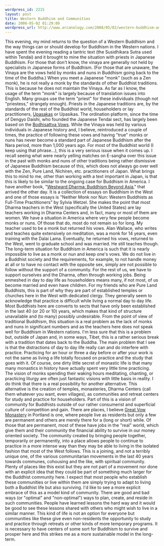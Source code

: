```yaml
--- 
wordpress_id: 2215
layout: post
title: Western Buddhism and Communities
date: 2008-05-02 01:29:09
wordpress_url: http://www.arcanology.com/2008/05/02/western-buddhism-and-communities/
---
```

This evening, my mind returns to the question of a Western Buddhism and the way things can or should develop for Buddhism in the Western nations. I have spent the evening reading a tantric text (the Susidhikara Sutra used within Tendai) and it brought to mine the situation with priests in Japanese Buddhism. For those that don't know, the vinaya are generally not held by specialists in Japanese forms of Buddhism. (For those that are unaware, the Vinaya are the vows held by monks and nuns in Buddhism going back to the time of the Buddha.) When you meet a Japanese "monk" (such as a Zen monk), he is not really a monk by the standards of other Buddhist traditions. This is because he does not maintain the Vinaya. As far as I know, the usage of the term "monk" is largely because of translation issues into English. Many groups use the term "priest" for these individuals (though not "priestess," strangely enough). Priests in the Japanese traditions are, by the standards of the rest of the Buddhist world, householders or lay practitioners, <a href="http://en.wikipedia.org/wiki/Upasaka">Upasakas</a> or Upasikas. The ordination platform, since the time of Dengyo Daishi, who founded the Japanese Tendai sect, has largely been based on the <a href="http://en.wikipedia.org/wiki/Bodhisattva_vows">Bodhisattva Vows</a>. While the Vinaya was held by various individuals in Japanese history and, I believe, reintroduced a couple of times, the practice of following these vows and having "true" monks or nuns has never become a standard part of Japanese Buddhism after the Nara period, more than 1,000 years ago. For most of the Buddhist world (I keep using that phrase...), this is a very serious issue when it comes up. I recall seeing what were nearly yelling matches on E-sangha over this issue in the past with monks and nuns of other traditions being rather dismissive of Japanese Buddhism because of this, which does not always go over well with the Zen, Pure Land, Nichiren, etc. practitioners of Japan. What brings this to mind to me, other than working with a text important in Japan, is that this is likely to be similar to the ongoing case for Buddhism in America. I have another book, "<a href="http://www.amazon.com/Westward-Dharma-Buddhism-beyond-Asia/dp/0520234901/">Westward Dharma: Buddhism Beyond Asia</a>," that arrived the other day. It is a collection of essays on Buddhism in the West and one of those essays is "Neither Monk nor Nun: Western Buddhists as Full-Time Practitioners" by Sylvia Wetzel. She makes the point that most Dharma teachers in the West (specifically the United States) are lay teachers working in Dharma Centers and, in fact, many or most of them are women. We have a situation in America where very few people become monks or nuns. Of those that do, most do not remain so for long. My teacher used to be a monk but returned his vows. Alan Wallace, who writes and teaches quite extensively on meditation, was a monk for 14 years, even training with the Dalai Lama. Eventually, he returned his vows, returned to the West, went to graduate school and was married. He still teaches though. The long-term situation for Buddhism in America is such that it is nearly impossible to live as a monk or nun and keep one's vows. We do not live in a Buddhist society and the requirements, for example, to not handle money at all or to have no contact with the opposite sex, simply are not possible to follow without the support of a community. For the rest of us, we have to support ourselves and the Dharma, often through working jobs. Being enmeshed in day to day life as householders means many, if not most, of us become married and even have children. For my friends who are Pure Land Buddhists, this is part of why they are part of established temples or churches here in the West with dedicated clergy. They generally seem to acknowledge that practice is difficult while living a normal day to day life. Most Buddhists here are converts to sects that have only been established in the last 40 (or 20 or 10) years, which makes that kind of structure unavailable and (to many) possibly undesirable. From the point of view of traditional Buddhism, this situation is a real problem as the lack of monks and nuns in significant numbers and as the teachers here does not speak well for Buddhism in Western nations. I'm less sure that this is a problem but, outside of Japan and, in some ways, Tibet, this is a rather serious break with a tradition that dates back to the Buddha. The main problem that I see is that the distractions of day to day life really can and do interfere with practice. Practicing for an hour or three a day before or after your work is not the same as living a life totally focused on practice and the study that goes with it. Of course, one dirty little secret of monastic life is that many many monastics in history have actually spent very little time practicing. The vision of monks spending their waking hours meditating, chanting, or practicing liturgy are often just fantastic visions with little basis in reality. I do think that there is a real possibility for another alternative. This alternative is the creation of temples, monasteries, Dharma Centers (call them whatever you want, even villages), as communities and retreat centers for study and practice for householders. Part of this is a vision of community for Buddhists outside of our rather consumerist and superficial culture of competition and gain. There are places, I believe <a href="http://www.greatvow.org/">Great Vow Monastery</a> in Portland is one, where people live as residents but only a few are permanent and others are merely there for a (long or short) while. Of those that are permanent, most of these have jobs in the "real" world, which give them and their community the financial ability to survive in our money oriented society. The community created by bringing people together, temporarily or permanently, into a place allows people to continue to practice in a more intense way than they may be able to living in the isolated fashion that most of the West follows. This is a joining, and not a terribly unique one, of the various communitarian movements in the last 40 years towards communes, cohousing and the like, with spiritual community. Plenty of places like this exist but they are not part of a movement nor done with an explicit idea that they could be part of something much larger for the Buddhist community here. I expect that most people who establish these communities or live within them are simply trying to adapt to living both a Buddhist life but also surviving. I'd like to see a more explicit embrace of this as a model kind of community. There are good and bad ways (or "optimal" and "non-optimal") ways to plan, create, and reside in such communities. People have learned lessons the hard way and it would be good to see these lessons shared with others who might wish to live in a similar manner. This kind of life is not an option for everyone but communities like these give even non-residents the opportunity to study and practice through retreats or other kinds of more temporary programs. It is necessary to have centers of some sort for Buddhism to survive and prosper here and this strikes me as a more sustainable model in the long-term.